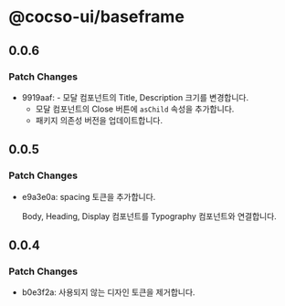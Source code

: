 # @cocso-ui/baseframe

## 0.0.6

### Patch Changes

- 9919aaf: - 모달 컴포넌트의 Title, Description 크기를 변경합니다.
  - 모달 컴포넌트의 Close 버튼에 `asChild` 속성을 추가합니다.
  - 패키지 의존성 버전을 업데이트합니다.

## 0.0.5

### Patch Changes

- e9a3e0a: spacing 토큰을 추가합니다.

  Body, Heading, Display 컴포넌트를 Typography 컴포넌트와 연결합니다.

## 0.0.4

### Patch Changes

- b0e3f2a: 사용되지 않는 디자인 토큰을 제거합니다.
